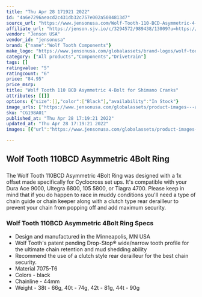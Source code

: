 ```yaml
---
title: "Thu Apr 28 171921 2022"
id: "4a6e7296aeacd2c431db32c757e002a5084813d7"
source_url: "https://www.jensonusa.com/Wolf-Tooth-110-BCD-Asymmetric-4-Bolt-for-Shimano-Cranks"
affiliate_url: "https://jenson.sjv.io/c/3294572/989438/13009?u=https://www.jensonusa.com/Wolf-Tooth-110-BCD-Asymmetric-4-Bolt-for-Shimano-Cranks"
vendor: "Jenson USA"
vendor_id: "jensonusa"
brand: {"name":"Wolf Tooth Components"}
make_logo: "https://www.jensonusa.com/globalassets/brand-logos/wolf-tooth-components.jpg"
category: ["All products","Components","Drivetrain"]
tags: []
ratingvalue: "5"
ratingcount: "6"
price: "84.95"
price_msrp: 
title: "Wolf Tooth 110 BCD Asymmetric 4-Bolt for Shimano Cranks"
attributes: [[]]
options: {"size":[],"color":["Black"],"availability":"In Stock"}
image_urls: ["https://www.jensonusa.com/globalassets/product-images---all-assets/wolf-tooth-components/cg198a01-black.jpg"]
sku: "CG198A01"
published_at: "Thu Apr 28 17:19:21 2022"
updated_at: "Thu Apr 28 17:19:21 2022"
images: [{"url":"https://www.jensonusa.com/globalassets/product-images---all-assets/wolf-tooth-components/cg198a01-black.jpg","path":"full/b8d1064febe3d5cefed5a48ed3243adbe0e4cb6f.jpg","checksum":"d6b475fa718c0d0bdfb85f6a2b7f243d","status":"downloaded"}]

---
```

## Wolf Tooth 110BCD Asymmetric 4Bolt Ring

###

The Wolf Tooth 110BCD Asymmetric 4Bolt Ring was designed with a 1x offset made
specifically for Cyclocross set ups. It's compatible with your Dura Ace 9000,
Ultegra 6800, 105 5800, or Tiagra 4700. Please keep in mind that if you do
happen to race in muddy conditions you'll need a type of chain guide or chain
keeper along with a clutch type rear derailleur to prevent your chain from
popping off and add maximum security.

### Wolf Tooth 110BCD Asymmetric 4Bolt Ring Specs

* Design and manufactured in the Minneapolis, MN USA 
* Wolf Tooth's patent pending Drop-Stop® wide/narrow tooth profile for the ultimate chain retention and mud shedding ability 
* Recommend the use of a clutch style rear derailleur for the best chain security. 
* Material 7075-T6 
* Colors - black 
* Chainline - 44mm 
* Weight - 38t - 66g, 40t - 74g, 42t - 81g, 44t - 90g 

